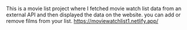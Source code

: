 This is a movie list project where I fetched movie watch list data from an external API and then displayed the data on the website. you can add or remove films from your list.                                 https://moviewatchlist1.netlify.app/     
 
